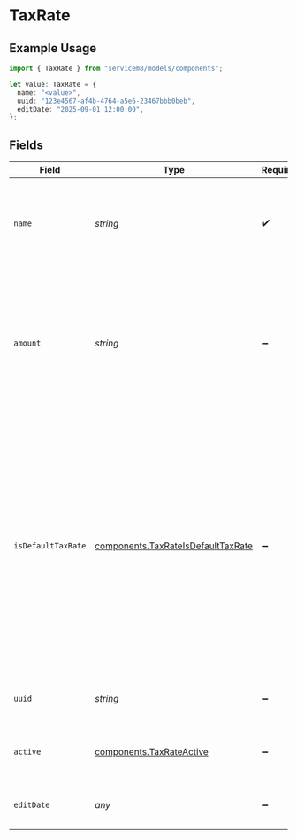 # TaxRate

## Example Usage

```typescript
import { TaxRate } from "servicem8/models/components";

let value: TaxRate = {
  name: "<value>",
  uuid: "123e4567-af4b-4764-a5e6-23467bbb0beb",
  editDate: "2025-09-01 12:00:00",
};
```

## Fields

| Field                                                                                                                                                                                                                                                                              | Type                                                                                                                                                                                                                                                                               | Required                                                                                                                                                                                                                                                                           | Description                                                                                                                                                                                                                                                                        | Example                                                                                                                                                                                                                                                                            |
| ---------------------------------------------------------------------------------------------------------------------------------------------------------------------------------------------------------------------------------------------------------------------------------- | ---------------------------------------------------------------------------------------------------------------------------------------------------------------------------------------------------------------------------------------------------------------------------------- | ---------------------------------------------------------------------------------------------------------------------------------------------------------------------------------------------------------------------------------------------------------------------------------- | ---------------------------------------------------------------------------------------------------------------------------------------------------------------------------------------------------------------------------------------------------------------------------------- | ---------------------------------------------------------------------------------------------------------------------------------------------------------------------------------------------------------------------------------------------------------------------------------- |
| `name`                                                                                                                                                                                                                                                                             | *string*                                                                                                                                                                                                                                                                           | :heavy_check_mark:                                                                                                                                                                                                                                                                 | Name of the tax rate used for identification. Examples include 'GST', 'VAT', 'Sales Tax', etc.                                                                                                                                                                                     |                                                                                                                                                                                                                                                                                    |
| `amount`                                                                                                                                                                                                                                                                           | *string*                                                                                                                                                                                                                                                                           | :heavy_minus_sign:                                                                                                                                                                                                                                                                 | The tax rate percentage value (stored as a decimal value). For example, 10 for a 10% tax rate. Used in calculations to determine tax amounts for invoices and quotes.                                                                                                              |                                                                                                                                                                                                                                                                                    |
| `isDefaultTaxRate`                                                                                                                                                                                                                                                                 | [components.TaxRateIsDefaultTaxRate](../../models/components/taxrateisdefaulttaxrate.md)                                                                                                                                                                                           | :heavy_minus_sign:                                                                                                                                                                                                                                                                 | Boolean flag indicating whether this tax rate is the system default (true) or not (false). Only one tax rate can be marked as default at any time. The default tax rate is automatically applied to new line items when no specific tax rate is selected..  Valid values are [0,1] |                                                                                                                                                                                                                                                                                    |
| `uuid`                                                                                                                                                                                                                                                                             | *string*                                                                                                                                                                                                                                                                           | :heavy_minus_sign:                                                                                                                                                                                                                                                                 | Unique identifier for this record                                                                                                                                                                                                                                                  | 123e4567-af4b-4764-a5e6-23467bbb0beb                                                                                                                                                                                                                                               |
| `active`                                                                                                                                                                                                                                                                           | [components.TaxRateActive](../../models/components/taxrateactive.md)                                                                                                                                                                                                               | :heavy_minus_sign:                                                                                                                                                                                                                                                                 | Record active/deleted flag.  Valid values are [0,1]                                                                                                                                                                                                                                |                                                                                                                                                                                                                                                                                    |
| `editDate`                                                                                                                                                                                                                                                                         | *any*                                                                                                                                                                                                                                                                              | :heavy_minus_sign:                                                                                                                                                                                                                                                                 | Timestamp at which record was last modified                                                                                                                                                                                                                                        | 2025-09-01 12:00:00                                                                                                                                                                                                                                                                |
